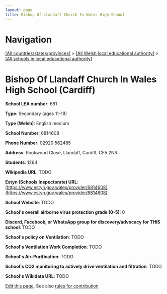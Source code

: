 ```yaml
---
layout: page
title: Bishop Of Llandaff Church In Wales High School
---
```

# Navigation

[[All countries/states/provinces]](../../..) > [[All Welsh local educational authority]](../..) > [[All schools in local educational authority]](..)

# Bishop Of Llandaff Church In Wales High School (Cardiff)

**School LEA number**: 681

**Type**: Secondary (ages 11-19)

**Type (Welsh)**: English medium

**School Number**: 6814608

**Phone Number**: 02920 562485

**Address**: Rookwood Close, Llandaff, Cardiff, CF5 2NR

**Students**: 1264

**Wikipedia URL**: TODO

**Estyn (Schools Inspectorate) URL**: [https://www.estyn.gov.wales/provider/6814608](https://www.estyn.gov.wales/provider/6814608)

**School Website**: TODO

**School's overall airborne virus protection grade (0-5)**: 0

**Discord, Facebook, or WhatsApp group for discovery/advocacy for THIS school**: TODO

**School's policy on Ventilation**: TODO

**School's Ventilation Work Completion**: TODO

**School's Air-Purification**: TODO

**School's CO2 monitoring to actively drive ventilation and filtration**: TODO

**School's Wikidata URL**: TODO




[Edit this page](https://github.com/ventilate-schools/Wales/edit/prif/./Cardiff/Bishop_Of_Llandaff_Church_In_Wales_High_School.md). See also [rules for contribution](../../../contribution-rules/)
